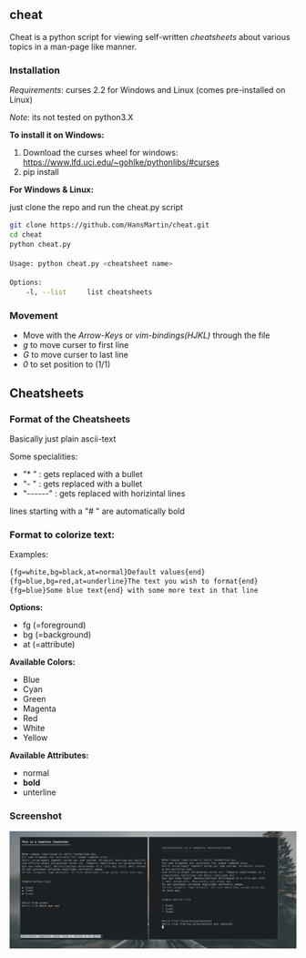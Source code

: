 ## cheat


Cheat is a python script for viewing self-written _cheatsheets_ about various topics in a man-page like manner.


### Installation

_Requirements_: curses 2.2 for Windows and Linux (comes pre-installed on Linux)

_Note_: its not tested on python3.X

**To install it on Windows:**
1) Download the curses wheel for windows: https://www.lfd.uci.edu/~gohlke/pythonlibs/#curses
2) pip install <curses-wheel>

**For Windows & Linux:**

just clone the repo and run the cheat.py script
```sh
git clone https://github.com/HansMartin/cheat.git
cd cheat
python cheat.py

Usage: python cheat.py <cheatsheet name>

Options:
    -l, --list     list cheatsheets
```


### Movement

* Move with the *Arrow-Keys* or *vim-bindings(HJKL)* through the file
* *g* to move curser to first line
* *G* to move curser to last line
* *0* to set position to (1/1)

## Cheatsheets

### Format of the Cheatsheets

Basically just plain ascii-text

Some specialities:

- "* "      : gets replaced with a bullet
- "- "      : gets replaced with a bullet
- "------"  : gets replaced with horizintal lines

lines starting with a "# " are automatically bold


### Format to colorize text:

Examples:

```
{fg=white,bg=black,at=normal}Default values{end}
{fg=blue,bg=red,at=underline}The text you wish to format{end}
{fg=blue}Some blue text{end} with some more text in that line
```


**Options:**
- fg (=foreground)
- bg (=background)
- at (=attribute)

**Available Colors:**
* Blue
* Cyan
* Green
* Magenta
* Red
* White
* Yellow

**Available Attributes:**
* normal
* __bold__
* unterline


### Screenshot

![Screenshot](showcase.png)
